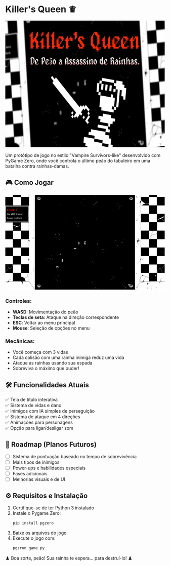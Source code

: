 # Killer's Queen ♛

<img src="KillersQueen/images/banner.jpg" alt="Banner" height="400" />

Um protótipo de jogo no estilo "Vampire Survivors-like" desenvolvido com PyGame Zero, onde você controla o último peão do tabuleiro em uma batalha contra rainhas-damas.

## 🎮 Como Jogar

<img src="KillersQueen/images/screenshot.jpg" alt="Banner" height="300" />

### Controles:
- **WASD**: Movimentação do peão
- **Teclas de seta**: Ataque na direção correspondente
- **ESC**: Voltar ao menu principal
- **Mouse**: Seleção de opções no menu

### Mecânicas:
- Você começa com 3 vidas
- Cada colisão com uma rainha inimiga reduz uma vida
- Ataque as rainhas usando sua espada
- Sobreviva o máximo que puder!

## 🛠️ Funcionalidades Atuais

✅ Tela de título interativa  
✅ Sistema de vidas e dano  
✅ Inimigos com IA simples de perseguição  
✅ Sistema de ataque em 4 direções  
✅ Animações para personagens  
✅ Opção para ligar/desligar som  

## 🔮 Roadmap (Planos Futuros)

- [ ] Sistema de pontuação baseado no tempo de sobrevivência
- [ ] Mais tipos de inimigos
- [ ] Power-ups e habilidades especiais
- [ ] Fases adicionais
- [ ] Melhorias visuais e de UI

## ⚙️ Requisitos e Instalação

1. Certifique-se de ter Python 3 instalado
2. Instale o Pygame Zero:
   ```bash
   pip install pgzero
3. Baixe os arquivos do jogo
4. Execute o jogo com:
   ```bash
   pgzrun game.py

♟️ Boa sorte, peão! Sua rainha te espera... para destruí-lo! ♟️
